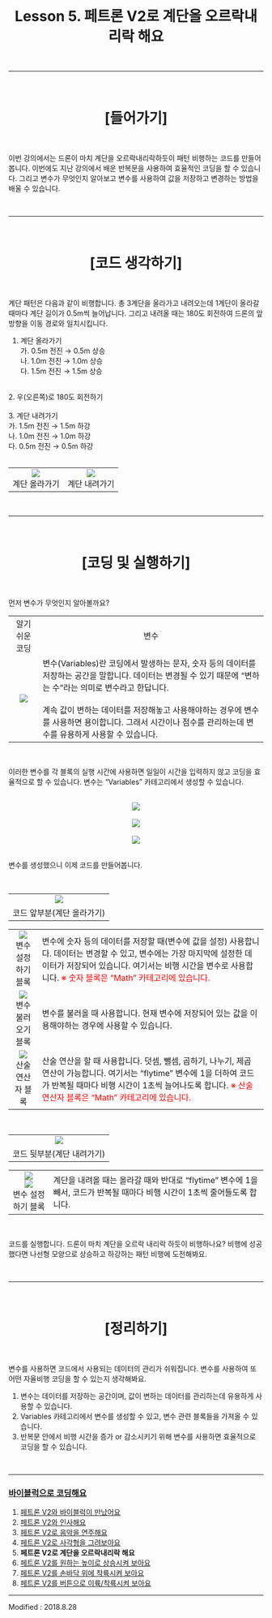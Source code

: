 <br>

<div align="center">
    <h1>Lesson 5. 페트론 V2로 계단을 오르락내리락 해요</h1>
</div>

<br>

---

<br>


<div align="center">
    <h1>[들어가기]</h1>
</div>

<br>

이번 강의에서는 드론이 마치 계단을 오르락내리락하듯이 패턴 비행하는 코드를 만들어봅니다. 이번에도 지난 강의에서 배운 반복문을 사용하여 효율적인 코딩을 할 수 있습니다. 그리고 변수가 무엇인지 알아보고 변수를 사용하여 값을 저장하고 변경하는 방법을 배울 수 있습니다.


<br>

---

<br>


<div align="center">
    <h1>[코드 생각하기]</h1>
</div>

<br>

계단 패턴은 다음과 같이 비행합니다. 총 3계단을 올라가고 내려오는데 1계단이 올라갈 때마다 계단 길이가 0.5m씩 늘어납니다. 그리고 내려올 때는 180도 회전하여 드론의 앞 방향을 이동 경로와 일치시킵니다.

1. 계단 올라가기<br>
    가. 0.5m 전진 → 0.5m 상승<br>
    나. 1.0m 전진 → 1.0m 상승<br>
    다. 1.5m 전진 → 1.5m 상승<br>
<br>
2. 우(오른쪽)로 180도 회전하기<br>
<br>
3. 계단 내려가기<br>
    가. 1.5m 전진 → 1.5m 하강<br>
    나. 1.0m 전진 → 1.0m 하강<br>
    다. 0.5m 전진 → 0.5m 하강<br>
<br>

<div align="center">
    <table>
        <tr>
            <td>
                <div align="center">
                    <img src="images/image50.png"><br>
                    계단 올라가기
                </div>
            </td>
            <td>
                <div align="center">
                    <img src="images/image51.png"><br>
                    계단 내려가기
                </div>
            </td>
        </tr>
    </table>
</div>

<br>

---

<br>


<div align="center">
    <h1>[코딩 및 실행하기]</h1>
</div>

<br>

먼저 변수가 무엇인지 알아볼까요?
<br>
<div align="center">
    <table>
        <tr>
            <td>
                <div align="center">
                    알기 쉬운 코딩
                </div>
            </td>
            <td>
                <div align="center">
                    변수
                </div>
            </td>
        </tr>
        <tr>
            <td>
                <div align="center">
                    <img src="images/image47.png">
                </div>
            </td>
            <td>
                <div align="left">
                    변수(Variables)란 코딩에서 발생하는 문자, 숫자 등의 데이터를 저장하는 공간을 말합니다. 데이터는 변경될 수 있기 때문에 “변하는 수”라는 의미로 변수라고 한답니다.
                    <br><br>
                    계속 값이 변하는 데이터를 저장해놓고 사용해야하는 경우에 변수를 사용하면 용이합니다. 그래서 시간이나 점수를 관리하는데 변수를 유용하게 사용할 수 있습니다.
                </div>
            </td>
        </tr>
    </table>
</div>

<br>

이러한 변수를 각 블록의 실행 시간에 사용하면 일일이 시간을 입력하지 않고 코딩을 효율적으로 할 수 있습니다. 변수는 “Variables” 카테고리에서 생성할 수 있습니다.

<br>

<div align="center">
    <img src="images/image52.png">
</div>
<br>
<div align="center">
    <img src="images/image53.png">
</div>
<br>
<div align="center">
    <img src="images/image54.png">
</div>

<br>

변수를 생성했으니 이제 코드를 만들어봅니다.

<br>

<div align="center">
    <table>
        <tr>
            <td>
                <div align="center">
                    <img src="images/image55.png"><br>
                </div>
            </td>
        </tr>
        <tr>
            <td>
                <div align="center">
                    코드 앞부분(계단 올라가기)
                </div>
            </td>
        </tr>
    </table>
</div>

<div align="center">
    <table>
        <tr>
            <td>
                <div align="center">
                    <img src="images/image56.png"><br>
                    변수 설정하기 블록
                </div>
            </td>
            <td>
                <div align="left">
                    변수에 숫자 등의 데이터를 저장할 때(변수에 값을 설정) 사용합니다. 데이터는 변경할 수 있고, 변수에는 가장 마지막에 설정한 데이터가 저장되어 있습니다. 여기서는 비행 시간을 변수로 사용합니다.
                    <font color="red">※ 숫자 블록은 “Math” 카테고리에 있습니다.</font>
                </div>
            </td>
        </tr>
        <tr>
            <td>
                <div align="center">
                    <img src="images/image57.png"><br>
                    변수 불러오기 블록
                </div>
            </td>
            <td>
                <div align="left">
                    변수를 불러올 때 사용합니다. 현재 변수에 저장되어 있는 값을 이용해야하는 경우에 사용할 수 있습니다.
                </div>
            </td>
        </tr>
        <tr>
            <td>
                <div align="center">
                    <img src="images/image58.png"><br>
                    산술 연산자 블록
                </div>
            </td>
            <td>
                <div align="left">
                    산술 연산을 할 때 사용합니다. 덧셈, 뺄셈, 곱하기, 나누기, 제곱 연산이 가능합니다. 여기서는 “flytime” 변수에 1을 더하여 코드가 반복될 때마다 비행 시간이 1초씩 늘어나도록 합니다.
                    <font color="red">※ 산술 연산자 블록은 “Math” 카테고리에 있습니다.</font>
                </div>
            </td>
        </tr>
    </table>
</div>

<br>

<div align="center">
    <table>
        <tr>
            <td>
                <div align="center">
                    <img src="images/image59.png"><br>
                </div>
            </td>
        </tr>
        <tr>
            <td>
                <div align="center">
                    코드 뒷부분(계단 내려가기)
                </div>
            </td>
        </tr>
    </table>
</div>

<div align="center">
    <table>
        <tr>
            <td>
                <div align="center">
                    <img src="images/image60.png"><br>
                    <img src="images/image61.png"><br>
                    변수 설정하기 블록
                </div>
            </td>
            <td>
                <div align="left">
                    계단을 내려올 때는 올라갈 때와 반대로 “flytime” 변수에 1을 빼서, 코드가 반복될 때마다 비행 시간이 1초씩 줄어들도록 합니다.
                </div>
            </td>
        </tr>
    </table>
</div>

<br>

코드를 실행합니다. 드론이 마치 계단을 오르락 내리락 하듯이 비행하나요? 비행에 성공했다면 나선형 모양으로 상승하고 하강하는 패턴 비행에 도전해봐요.

<br>

---

<br>


<div align="center">
    <h1>[정리하기]</h1>
</div>

<br>

변수를 사용하면 코드에서 사용되는 데이터의 관리가 쉬워집니다. 변수를 사용하여 또 어떤 자율비행 코딩을 할 수 있는지 생각해봐요.

1. 변수는 데이터를 저장하는 공간이며, 값이 변하는 데이터를 관리하는데 유용하게 사용할 수 있습니다.
2. Variables 카테고리에서 변수를 생성할 수 있고, 변수 관련 블록들을 가져올 수 있습니다.
3. 반복문 안에서 비행 시간을 증가 or 감소시키기 위해 변수를 사용하면 효율적으로 코딩을 할 수 있습니다.


<br>

---

### [바이블럭으로 코딩해요](../)

 1. [페트론 V2와 바이블럭이 만났어요](../lesson1)
 2. [페트론 V2와 인사해요](../lesson2)
 3. [페트론 V2로 음악을 연주해요](../lesson3)
 4. [페트론 V2로 사각형을 그려보아요](../lesson4)
 5. **페트론 V2로 계단을 오르락내리락 해요**
 6. [페트론 V2를 원하는 높이로 상승시켜 보아요](../lesson6)
 7. [페트론 V2를 손바닥 위에 착륙시켜 보아요](../lesson7)
 8. [페트론 V2를 버튼으로 이륙/착륙시켜 보아요](../lesson8)
 
---

Modified : 2018.8.28